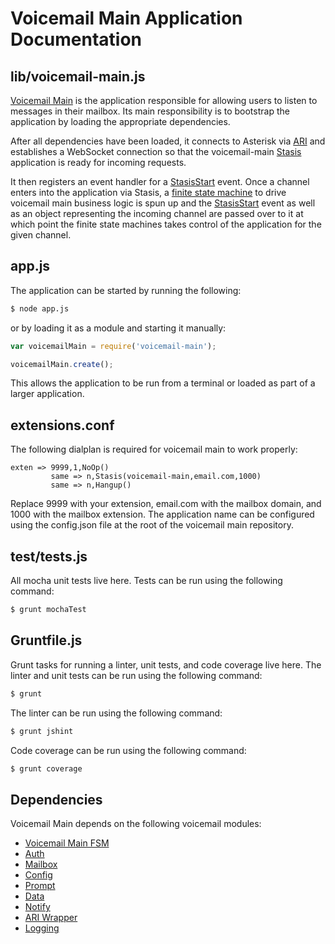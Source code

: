 # Voicemail Main Application Documentation

## lib/voicemail-main.js

[Voicemail Main](https://github.com/asterisk/node-voicemail-main) is the application responsible for allowing users to listen to messages in their mailbox. Its main responsibility is to bootstrap the application by loading the appropriate dependencies.

After all dependencies have been loaded, it connects to Asterisk via [ARI](https://wiki.asterisk.org/wiki/pages/viewpage.action?pageId=29395573) and establishes a WebSocket connection so that the voicemail-main [Stasis](https://wiki.asterisk.org/wiki/display/AST/Asterisk+13+Application_Stasis) application is ready for incoming requests.

It then registers an event handler for a [StasisStart](https://wiki.asterisk.org/wiki/display/AST/Asterisk+13+REST+Data+Models#Asterisk13RESTDataModels-StasisStart) event. Once a channel enters into the application via Stasis, a [finite state machine](https://github.com/asterisk/node-voicemail-main-fsm) to drive voicemail main business logic is spun up and the [StasisStart](https://wiki.asterisk.org/wiki/display/AST/Asterisk+13+REST+Data+Models#Asterisk13RESTDataModels-StasisStart) event as well as an object representing the incoming channel are passed over to it at which point the finite state machines takes control of the application for the given channel.

## app.js

The application can be started by running the following:

```bash
$ node app.js
```

or by loading it as a module and starting it manually:

```JavaScript
var voicemailMain = require('voicemail-main');

voicemailMain.create();
```

This allows the application to be run from a terminal or loaded as part of a larger application.

## extensions.conf

The following dialplan is required for voicemail main to work properly:

```
exten => 9999,1,NoOp()
         same => n,Stasis(voicemail-main,email.com,1000)
         same => n,Hangup()
```

Replace 9999 with your extension, email.com with the mailbox domain, and 1000 with the mailbox extension. The application name can be configured using the config.json file at the root of the voicemail main repository.

## test/tests.js

All mocha unit tests live here. Tests can be run using the following command:

```bash
$ grunt mochaTest
```

## Gruntfile.js

Grunt tasks for running a linter, unit tests, and code coverage live here. The linter and unit tests can be run using the following command:

```bash
$ grunt
```

The linter can be run using the following command:

```bash
$ grunt jshint
```

Code coverage can be run using the following command:

```bash
$ grunt coverage
```

## Dependencies

Voicemail Main depends on the following voicemail modules:

- [Voicemail Main FSM](voicemail-main-fsm.md)
- [Auth](auth.md)
- [Mailbox](mailbox.md)
- [Config](config.md)
- [Prompt](prompt.md)
- [Data](data.md)
- [Notify](notify.md)
- [ARI Wrapper](ari.md)
- [Logging](logging.md)
